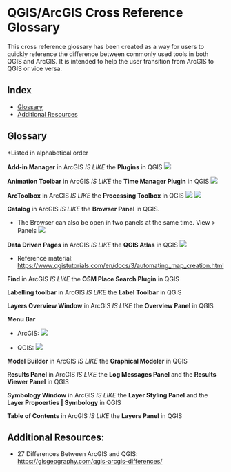 # QGIS/ArcGIS Cross Reference Glossary
This cross reference glossary has been created as a way for users to quickly reference the difference between commonly used tools in both QGIS and ArcGIS. It is intended to help the user transition from ArcGIS to QGIS or vice versa.

## Index
* [Glossary](#Subheadings)
* [Additional Resources](#)

## Glossary 
 *Listed in alphabetical order

**Add-in Manager** in ArcGIS *IS LIKE* the **Plugins** in QGIS
![](../images/pluginIntro.gif)

**Animation Toolbar** in ArcGIS *IS LIKE* the **Time Manager Plugin** in QGIS
![](../images/TimeManagerPluginInstall.gif)

**ArcToolbox** in ArcGIS *IS LIKE* the **Processing Toolbox** in QGIS
![](../images/ProcessingToolbox.gif)
![](../images/processing-toolbox.png)

**Catalog** in ArcGIS *IS LIKE* the **Browser Panel** in QGIS. 
* The Browser can also be open in two panels at the same time. View > Panels 
![](../images/BrowserPanel.gif)

**Data Driven Pages** in ArcGIS *IS LIKE* the **QGIS Atlas** in QGIS
![](../images/QGISAtlas.gif)
* Reference material: https://www.qgistutorials.com/en/docs/3/automating_map_creation.html

**Find** in ArcGIS *IS LIKE* the **OSM Place Search Plugin** in QGIS

**Labelling toolbar** in ArcGIS *IS LIKE* the **Label Toolbar** in QGIS

**Layers Overview Window** in ArcGIS *IS LIKE* the **Overview Panel** in QGIS

**Menu Bar**
* ArcGIS:
![](../images/ArcGISMenuBar.gif)

* QGIS:
![](../images/QGISMenuBar.gif)

**Model Builder** in ArcGIS *IS LIKE* the **Graphical Modeler** in QGIS

**Results Panel** in ArcGIS *IS LIKE* the **Log Messages Panel** and the **Results Viewer Panel** in QGIS


**Symbology Window** in ArcGIS *IS LIKE* the **Layer Styling Panel** and the **Layer Propoerties | Symbology** in QGIS

**Table of Contents** in ArcGIS *IS LIKE* the **Layers Panel** in QGIS

## Additional Resources:
* 27 Differences Between ArcGIS and QGIS: https://gisgeography.com/qgis-arcgis-differences/



